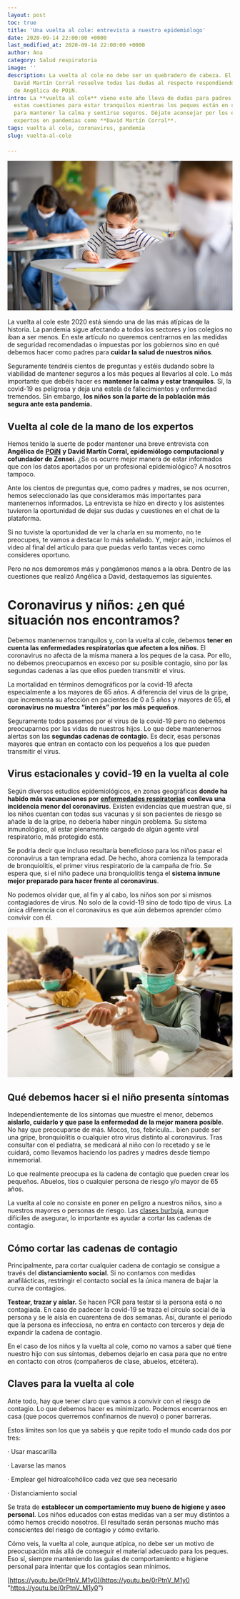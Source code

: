 ```yaml
---
layout: post
toc: true
title: 'Una vuelta al cole: entrevista a nuestro epidemiólogo'
date: 2020-09-14 22:00:00 +0000
last_modified_at: 2020-09-14 22:00:00 +0000
author: Ana
category: Salud respiratoria
image: ''
description: La vuelta al cole no debe ser un quebradero de cabeza. El epidemiólogo
  David Martín Corral resuelve todas las dudas al respecto respondiendo las preguntas
  de Angélica de POiN.
intro: La **vuelta al cole** viene este año lleva de dudas para padres y madres. Resolver
  estas cuestiones para estar tranquilos mientras los peques están en clase es clave
  para mantener la calma y sentirse seguros. Déjate aconsejar por los epidemiológicos
  expertos en pandemias como **David Martín Corral**.
tags: vuelta al cole, coronavirus, pandemia
slug: vuelta-al-cole

---
```

![En el cole con mascarilla](/uploads/vuelta-al-cole.jpg "Vuelta al cole")

La vuelta al cole este 2020 está siendo una de las más atípicas de la historia. La pandemia sigue afectando a todos los sectores y los colegios no iban a ser menos. En este artículo no queremos centrarnos en las medidas de seguridad recomendadas o impuestas por los gobiernos sino en qué debemos hacer como padres para **cuidar la salud de nuestros niños**.

Seguramente tendréis cientos de preguntas y estéis dudando sobre la viabilidad de mantener seguros a los más peques al llevarlos al cole. Lo más importante que debéis hacer es **mantener la calma y estar tranquilos**. Sí, la covid-19 es peligrosa y deja una estela de fallecimientos y enfermedad tremendos. Sin embargo, **los niños son la parte de la población más segura ante esta pandemia.**

## Vuelta al cole de la mano de los expertos

Hemos tenido la suerte de poder mantener una breve entrevista con **Angélica de** [**POiN**](https://poinplaces.com/) **y David Martín Corral, epidemiólogo computacional y cofundador de Zensei**. ¿Se os ocurre mejor manera de estar informados que con los datos aportados por un profesional epidemiológico? A nosotros tampoco.

Ante los cientos de preguntas que, como padres y madres, se nos ocurren, hemos seleccionado las que consideramos más importantes para mantenernos informados. La entrevista se hizo en directo y los asistentes tuvieron la oportunidad de dejar sus dudas y cuestiones en el chat de la plataforma.

Si no tuviste la oportunidad de ver la charla en su momento, no te preocupes, te vamos a destacar lo más señalado. Y, mejor aún, incluimos el video al final del artículo para que puedas verlo tantas veces como consideres oportuno.

Pero no nos demoremos más y pongámonos manos a la obra. Dentro de las cuestiones que realizó Angélica a David, destaquemos las siguientes.

# Coronavirus y niños: ¿en qué situación nos encontramos?

Debemos mantenernos tranquilos y, con la vuelta al cole, debemos **tener en cuenta las enfermedades respiratorias que afecten a los niños**. El coronavirus no afecta de la misma manera a los peques de la casa. Por ello, no debemos preocuparnos en exceso por su posible contagio, sino por las segundas cadenas a las que ellos pueden transmitir el virus.

La mortalidad en términos demográficos por la covid-19 afecta especialmente a los mayores de 65 años. A diferencia del virus de la gripe, que incrementa su afección en pacientes de 0 a 5 años y mayores de 65, **el coronavirus no muestra “interés” por los más pequeños**.

Seguramente todos pasemos por el virus de la covid-19 pero no debemos preocuparnos por las vidas de nuestros hijos. Lo que debe mantenernos alertas son las **segundas cadenas de contagio**. Es decir, esas personas mayores que entran en contacto con los pequeños a los que pueden transmitir el virus.

## Virus estacionales y covid-19 en la vuelta al cole

Según diversos estudios epidemiológicos, en zonas geográficas **donde ha habido más vacunaciones por** [**enfermedades respiratorias**](https://zenseiapp.com/salud%20respiratoria/virus-respiratorio-sincitial/) **conlleva una incidencia menor del coronavirus**. Existen evidencias que muestran que, si los niños cuentan con todas sus vacunas y si son pacientes de riesgo se añade la de la gripe, no debería haber ningún problema. Su sistema inmunológico, al estar plenamente cargado de algún agente viral respiratorio, más protegido está.

Se podría decir que incluso resultaría beneficioso para los niños pasar el coronavirus a tan temprana edad. De hecho, ahora comienza la temporada de bronquiolitis, el primer virus respiratorio de la campaña de frío. Se espera que, si el niño padece una bronquiolitis tenga el **sistema inmune mejor preparado para hacer frente al coronavirus**.

No podemos olvidar que, al fin y al cabo, los niños son por sí mismos contagiadores de virus. No solo de la covid-19 sino de todo tipo de virus. La única diferencia con el coronavirus es que aún debemos aprender cómo convivir con él.

![Vuelta al cole](/uploads/vuelta-al-cole-2.jpg "Aulas burbuja")

## Qué debemos hacer si el niño presenta síntomas

Independientemente de los síntomas que muestre el menor, debemos **aislarlo, cuidarlo y que pase la enfermedad de la mejor manera posible**. No hay que preocuparse de más. Mocos, tos, febrícula… bien puede ser una gripe, bronquiolitis o cualquier otro virus distinto al coronavirus. Tras consultar con el pediatra, se medicará al niño con lo recetado y se le cuidará, como llevamos haciendo los padres y madres desde tiempo inmemorial.

Lo que realmente preocupa es la cadena de contagio que pueden crear los pequeños. Abuelos, tíos o cualquier persona de riesgo y/o mayor de 65 años.

La vuelta al cole no consiste en poner en peligro a nuestros niños, sino a nuestros mayores o personas de riesgo. Las [clases burbuja](https://cincodias.elpais.com/cincodias/2020/08/12/economia/1597230414_832675.html), aunque difíciles de asegurar, lo importante es ayudar a cortar las cadenas de contagio.

## Cómo cortar las cadenas de contagio

Principalmente, para cortar cualquier cadena de contagio se consigue a través del **distanciamiento social**. Si no contamos con medidas anafilácticas, restringir el contacto social es la única manera de bajar la curva de contagios.

**Testear, trazar y aislar.** Se hacen PCR para testar si la persona está o no contagiada. En caso de padecer la covid-19 se traza el círculo social de la persona y se le aísla en cuarentena de dos semanas. Así, durante el periodo que la persona es infecciosa, no entra en contacto con terceros y deja de expandir la cadena de contagio.

En el caso de los niños y la vuelta al cole, como no vamos a saber qué tiene nuestro hijo con sus síntomas, debemos dejarlo en casa para que no entre en contacto con otros (compañeros de clase, abuelos, etcétera).

## Claves para la vuelta al cole

Ante todo, hay que tener claro que vamos a convivir con el riesgo de contagio. Lo que debemos hacer es minimizarlo. Podemos encerrarnos en casa (que pocos querremos confinarnos de nuevo) o poner barreras.

Estos límites son los que ya sabéis y que repite todo el mundo cada dos por tres:

· Usar mascarilla

· Lavarse las manos

· Emplear gel hidroalcohólico cada vez que sea necesario

· Distanciamiento social

Se trata de **establecer un comportamiento muy bueno de higiene y aseo personal**. Los niños educados con estas medidas van a ser muy distintos a cómo hemos crecido nosotros. El resultado serán personas mucho más conscientes del riesgo de contagio y cómo evitarlo.

Cómo veis, la vuelta al cole, aunque atípica, no debe ser un motivo de preocupación más allá de conseguir el material adecuado para los peques. Eso sí, siempre manteniendo las guías de comportamiento e higiene personal para intentar que los contagios sean mínimos.

[https://youtu.be/0rPtnV_M1y0](https://youtu.be/0rPtnV_M1y0 "https://youtu.be/0rPtnV_M1y0")